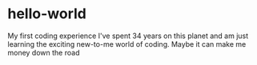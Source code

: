 # hello-world
My first coding experience
I've spent 34 years on this planet and am just learning the exciting new-to-me world of coding. 
Maybe it can make me money down the road
